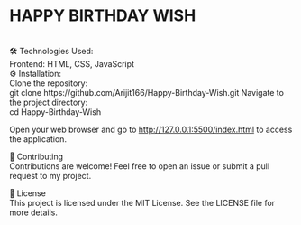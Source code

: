 # HAPPY BIRTHDAY WISH
<br>
🛠️ Technologies Used:
<br>
Frontend: HTML, CSS, JavaScript
<br>
⚙️ Installation:
<br>
Clone the repository:
<br>
git clone https://github.com/Arijit166/Happy-Birthday-Wish.git
Navigate to the project directory:
<br>
cd Happy-Birthday-Wish

Open your web browser and go to http://127.0.0.1:5500/index.html to access the application.

🤝 Contributing
<br>
Contributions are welcome! Feel free to open an issue or submit a pull request to my project.

📜 License
<br>
This project is licensed under the MIT License. See the LICENSE file for more details.
